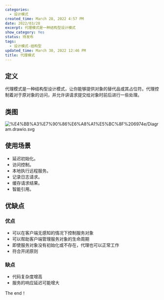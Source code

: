 ```yaml
---
categories:
  - 设计模式
created_time: March 28, 2022 4:57 PM
date: 2022/03/28
excerpt: 代理模式是一种结构型设计模式
show_category: Yes
status: 待发布
tags:
  - 设计模式-结构型
updated_time: March 30, 2022 12:46 PM
title: 代理模式
---
```



## 定义

代理模式是一种结构型设计模式，让你能够提供对象的替代品或其占位符。代理控制着对于原对象的访问，并允许讲请求提交给对象时前后进行一些处理。

## 类图

![%E4%BB%A3%E7%90%86%E6%A8%A1%E5%BC%8F%206974e/Diagram.drawio.svg](/notion_images/606a9bdf2f91be8b71a8f83a64af58ed.svg)

## 使用场景

- 延迟初始化。
- 访问控制。
- 本地执行远程服务。
- 记录日志请求。
- 缓存请求结果。
- 智能引用。

## 优缺点

### 优点

- 可以在客户端无感知的情况下控制服务对象
- 可以帮助客户端管理服务对象的生命周期
- 即使服务对象没有初始化或不存在，代理也可以正常工作
- 符合开闭原则

### 缺点

- 代码复杂度增高
- 服务的响应延迟可能增大

The end！
